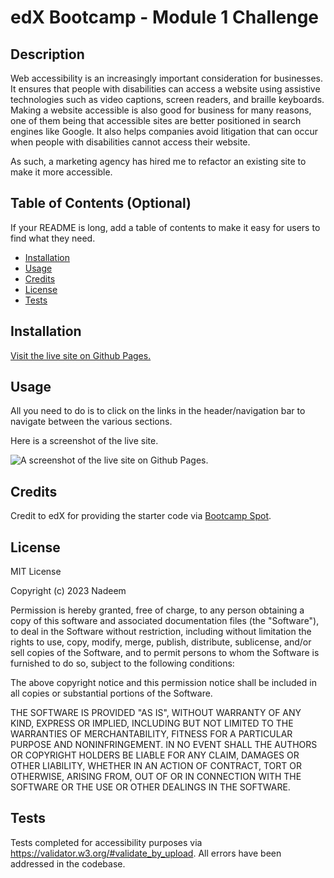 # edX Bootcamp - Module 1 Challenge

## Description

Web accessibility is an increasingly important consideration for businesses. It ensures that people with disabilities can access a website using assistive technologies such as video captions, screen readers, and braille keyboards. Making a website accessible is also good for business for many reasons, one of them being that accessible sites are better positioned in search engines like Google. It also helps companies avoid litigation that can occur when people with disabilities cannot access their website.

As such, a marketing agency has hired me to refactor an existing site to make it more accessible.

## Table of Contents (Optional)

If your README is long, add a table of contents to make it easy for users to find what they need.

- [Installation](#installation)
- [Usage](#usage)
- [Credits](#credits)
- [License](#license)
- [Tests](#tests)

## Installation

[Visit the live site on Github Pages.](https://nadeemamdev.github.io/module-1-challenge/)

## Usage

All you need to do is to click on the links in the header/navigation bar to navigate between the various sections.

Here is a screenshot of the live site.

![A screenshot of the live site on Github Pages.](/Assets/live-site-screenshot.png)

## Credits

Credit to edX for providing the starter code via [Bootcamp Spot](https://static.fullstack-bootcamp.com/uk-16/activities/01-html-git-github-module/04-code-refactor-lesson/challenge.zip).

## License

MIT License

Copyright (c) 2023 Nadeem

Permission is hereby granted, free of charge, to any person obtaining a copy
of this software and associated documentation files (the "Software"), to deal
in the Software without restriction, including without limitation the rights
to use, copy, modify, merge, publish, distribute, sublicense, and/or sell
copies of the Software, and to permit persons to whom the Software is
furnished to do so, subject to the following conditions:

The above copyright notice and this permission notice shall be included in all
copies or substantial portions of the Software.

THE SOFTWARE IS PROVIDED "AS IS", WITHOUT WARRANTY OF ANY KIND, EXPRESS OR
IMPLIED, INCLUDING BUT NOT LIMITED TO THE WARRANTIES OF MERCHANTABILITY,
FITNESS FOR A PARTICULAR PURPOSE AND NONINFRINGEMENT. IN NO EVENT SHALL THE
AUTHORS OR COPYRIGHT HOLDERS BE LIABLE FOR ANY CLAIM, DAMAGES OR OTHER
LIABILITY, WHETHER IN AN ACTION OF CONTRACT, TORT OR OTHERWISE, ARISING FROM,
OUT OF OR IN CONNECTION WITH THE SOFTWARE OR THE USE OR OTHER DEALINGS IN THE
SOFTWARE.

## Tests

Tests completed for accessibility purposes via https://validator.w3.org/#validate_by_upload. All errors have been addressed in the codebase. 
